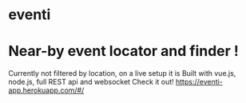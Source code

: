# eventi
# Near-by event locator and finder !
Currently not filtered by location, on a live setup it is
 Built with vue.js, node.js, full REST api and websocket
Check it out!
https://eventi-app.herokuapp.com/#/
